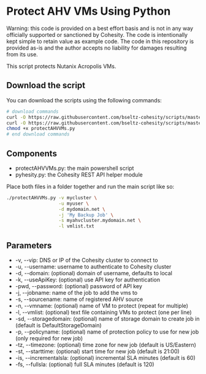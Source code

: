 # Protect AHV VMs Using Python

Warning: this code is provided on a best effort basis and is not in any way officially supported or sanctioned by Cohesity. The code is intentionally kept simple to retain value as example code. The code in this repository is provided as-is and the author accepts no liability for damages resulting from its use.

This script protects Nutanix Acropolis VMs.

## Download the script

You can download the scripts using the following commands:

```bash
# download commands
curl -O https://raw.githubusercontent.com/bseltz-cohesity/scripts/master/python/protectAHVVMs/protectAHVVMs.py
curl -O https://raw.githubusercontent.com/bseltz-cohesity/scripts/master/python/pyhesity.py
chmod +x protectAHVVMs.py
# end download commands
```

## Components

* protectAHVVMs.py: the main powershell script
* pyhesity.py: the Cohesity REST API helper module

Place both files in a folder together and run the main script like so:

```bash
./protectAHVVMs.py -v mycluster \
                   -u myuser \
                   -d mydomain.net \
                   -j 'My Backup Job' \
                   -s myahvcluster.mydomain.net \
                   -l vmlist.txt
```

## Parameters

* -v, --vip: DNS or IP of the Cohesity cluster to connect to
* -u, --username: username to authenticate to Cohesity cluster
* -d, --domain: (optional) domain of username, defaults to local
* -k, --useApiKey: (optional) use API key for authentication
* -pwd, --password: (optional) password of API key
* -j, --jobname: name of the job to add the vms to
* -s, --sourcename: name of registered AHV source
* -n, --vmname: (optional) name of VM to protect (repeat for multiple)
* -l, --vmlist: (optional) text file containing VMs to protect (one per line)
* -sd, --storagedomain: (optional) name of storage domain to create job in (default is DefaultStorageDomain)
* -p, --policyname: (optional) name of protection policy to use for new job (only required for new job)
* -tz, --timezone: (optional) time zone for new job (default is US/Eastern)
* -st, --starttime: (optional) start time for new job (default is 21:00)
* -is, --incrementalsla: (optional) incremental SLA minutes (default is 60)
* -fs, --fullsla: (optional) full SLA minutes (default is 120)
